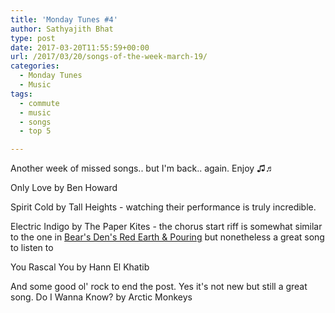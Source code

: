 ```yaml
---
title: 'Monday Tunes #4'
author: Sathyajith Bhat
type: post
date: 2017-03-20T11:55:59+00:00
url: /2017/03/20/songs-of-the-week-march-19/
categories:
  - Monday Tunes
  - Music
tags:
  - commute
  - music
  - songs
  - top 5

---
```

Another week of missed songs.. but I'm back.. again. Enjoy ♫♬

<!--more-->

Only Love by Ben Howard



Spirit Cold by Tall Heights - watching their performance is truly incredible.



Electric Indigo by The Paper Kites - the chorus start riff is somewhat similar to the one in <a href="https://sathyabh.at/2017/02/11/songs-for-the-week-feb-12/" target="_blank">Bear's Den's Red Earth & Pouring</a> but nonetheless a great song to listen to



You Rascal You by Hann El Khatib



And some good ol' rock to end the post. Yes it's not new but still a great song. Do I Wanna Know? by Arctic Monkeys